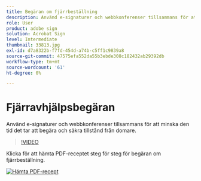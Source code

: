 ```yaml
---
title: Begäran om fjärrbeställning
description: Använd e-signaturer och webbkonferenser tillsammans för att minska den tid det tar att begära och säkra tillstånd från domare
role: User
product: adobe sign
solution: Acrobat Sign
level: Intermediate
thumbnail: 33813.jpg
exl-id: d7a8322b-f7fd-454d-a74b-c5ff1c9839a8
source-git-commit: 47575efa552da55b3ebde308c182432ab29392db
workflow-type: tm+mt
source-wordcount: '61'
ht-degree: 0%

---
```


# Fjärravhjälpsbegäran

Använd e-signaturer och webbkonferenser tillsammans för att minska den tid det tar att begära och säkra tillstånd från domare.

>[!VIDEO](https://video.tv.adobe.com/v/33813?hidetitle=true)

Klicka för att hämta PDF-receptet steg för steg för begäran om fjärrbeställning.

[![Hämta PDF-recept](../assets/acrobat_PDF_96.png)](../assets/UseCaseRecipe-EN-Remote-Warrant-Request.pdf)
